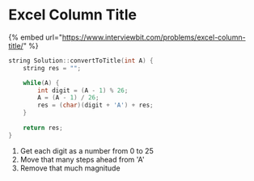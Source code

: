 # Excel Column Title

{% embed url="https://www.interviewbit.com/problems/excel-column-title/" %}

```cpp
string Solution::convertToTitle(int A) {
    string res = "";

    while(A) {
        int digit = (A - 1) % 26;
        A = (A - 1) / 26;
        res = (char)(digit + 'A') + res;
    }
    
    return res;
}
```

1. Get each digit as a number from 0 to 25
2. Move that many steps ahead from 'A'
3. Remove that much magnitude
